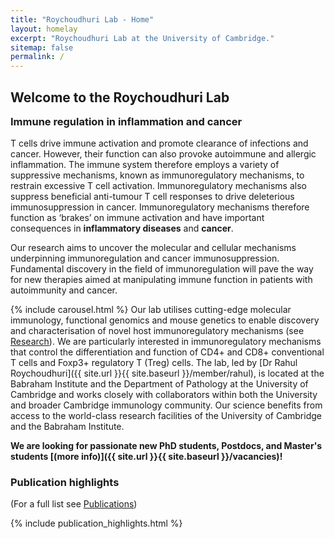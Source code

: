 ```yaml
---
title: "Roychoudhuri Lab - Home"
layout: homelay
excerpt: "Roychoudhuri Lab at the University of Cambridge."
sitemap: false
permalink: /
---
```


<h2 style="margin-bottom:6px">Welcome to the Roychoudhuri Lab</h2>
<h3 style="margin-top:16px">Immune regulation in inflammation and cancer</h3>
<!--<h3 style="margin-top:16px">Regulation of T cell function in inflammation and cancer</h3>-->
<!--h3 style="margin-top:16px">T cell tolerance and cancer immunosuppression</h3>-->
<!--<h3 style="margin-top:16px">Immunoregulation and cancer immunosuppression</h3>-->

T cells drive immune activation and promote clearance of infections and cancer. However, their function can also provoke autoimmune and allergic inflammation. The immune system therefore employs a variety of suppressive mechanisms, known as immunoregulatory mechanisms, to restrain excessive T cell activation. Immunoregulatory mechanisms also suppress beneficial anti-tumour T cell responses to drive deleterious immunosuppression in cancer. Immunoregulatory mechanisms therefore function as ‘brakes’ on immune activation and have important consequences in **inflammatory diseases** and **cancer**.

Our research aims to uncover the molecular and cellular mechanisms underpinning immunoregulation and cancer immunosuppression. Fundamental discovery in the field of immunoregulation will pave the way for new therapies aimed at manipulating immune function in patients with autoimmunity and cancer.

{% include carousel.html %}
Our lab utilises cutting-edge molecular immunology, functional genomics and mouse genetics to enable discovery and characterisation of novel host immunoregulatory mechanisms (see [Research](research)). We are particularly interested in immunoregulatory mechanisms that control the differentiation and function of CD4+ and CD8+ conventional T cells and Foxp3+ regulatory T (Treg) cells. The lab, led by [Dr Rahul Roychoudhuri]({{ site.url }}{{ site.baseurl }}/member/rahul), is located at the Babraham Institute and the Department of Pathology at the University of Cambridge and works closely with collaborators within both the University and broader Cambridge immunology community. Our science benefits from access to the world-class research facilities of the University of Cambridge and the Babraham Institute.

 **We are looking for passionate new PhD students, Postdocs, and Master's students [(more info)]({{ site.url }}{{ site.baseurl }}/vacancies)!**
  
<!-- <p style="background-color: #E2FFE1; padding: 10px;"><b>Note:</b> The laboratory is in the process of moving to the [University of Cambridge](https://www.cam.ac.uk) [Department of Pathology](https://www.path.cam.ac.uk/) from the [Babraham Institute](https://www.babraham.ac.uk/our-research/lymphocyte/rahul-roychoudhuri), enabling better access to clinical samples, translational research collaborations and University of Cambridge research facilities.</p> -->
  
### Publication highlights
(For a full list see [Publications](publications))
<div id="gridid">
{% include publication_highlights.html %}
</div>
<p> &nbsp; </p>


